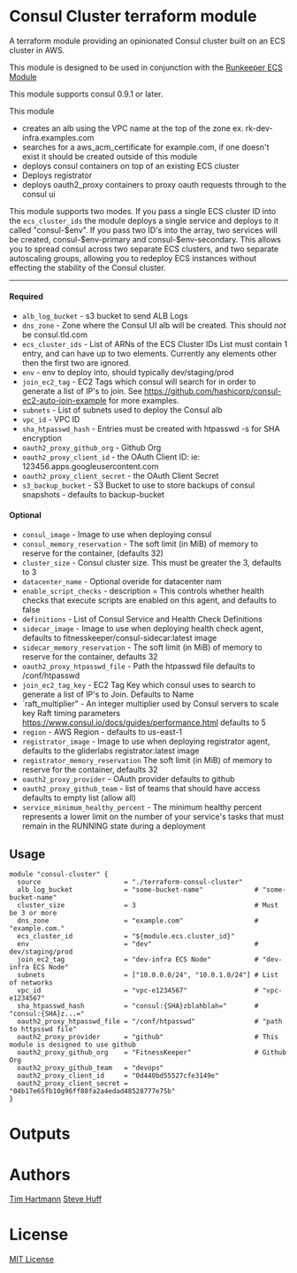 Consul Cluster terraform module
===========

A terraform module providing an opinionated Consul cluster built on an ECS cluster in AWS.

This module is designed to be used in conjunction with the [Runkeeper ECS Module](https://github.com/FitnessKeeper/terraform-ecs)

This module supports consul 0.9.1 or later.

This module

- creates an alb using the VPC name at the top of the zone ex. rk-dev-infra.examples.com
- searches for a aws_acm_certificate for example.com, if one doesn't exist it should be created outside of this module
- deploys consul containers on top of an existing ECS cluster
- Deploys registrator
- deploys oauth2_proxy containers to proxy oauth requests through to the consul ui

This module supports two modes. If you pass a single ECS cluster ID into the `ecs_cluster_ids` the module deploys a single service and deploys to it called "consul-$env". If you pass two ID's into the array, two services will be created, consul-$env-primary and consul-$env-secondary. This allows you to spread consul across two separate ECS clusters, and two separate autoscaling groups, allowing you to redeploy ECS instances without effecting the stability of the Consul cluster.   


----------------------
#### Required
- `alb_log_bucket` - s3 bucket to send ALB Logs
- `dns_zone` - Zone where the Consul UI alb will be created. This should *not* be consul.tld.com
- `ecs_cluster_ids` - List of ARNs of the ECS Cluster IDs List must contain 1 entry, and can have up to two elements. Currently any elements other then the first two are ignored.
- `env` - env to deploy into, should typically dev/staging/prod
- `join_ec2_tag` - EC2 Tags which consul will search for in order to generate a list of IP's to join. See https://github.com/hashicorp/consul-ec2-auto-join-example for more examples.
- `subnets` - List of subnets used to deploy the Consul alb
- `vpc_id`  - VPC ID
- `sha_htpasswd_hash` - Entries must be created with htpasswd -s for SHA encryption
- `oauth2_proxy_github_org` - Github Org
- `oauth2_proxy_client_id` - the OAuth Client ID: ie: 123456.apps.googleusercontent.com
- `oauth2_proxy_client_secret` - the OAuth Client Secret
- `s3_backup_bucket` - S3 Bucket to use to store backups of consul snapshots - defaults to backup-bucket

#### Optional

- `consul_image` - Image to use when deploying consul
- `consul_memory_reservation` - The soft limit (in MiB) of memory to reserve for the container, (defaults 32)
- `cluster_size`  - Consul cluster size. This must be greater the 3, defaults to 3
- `datacenter_name` - Optional overide for datacenter nam
- `enable_script_checks` - description = This controls whether health checks that execute scripts are enabled on this agent, and defaults to false
- `definitions` - List of Consul Service and Health Check Definitions
- `sidecar_image` - Image to use when deploying health check agent, defaults to fitnesskeeper/consul-sidecar:latest image
- `sidecar_memory_reservation` - The soft limit (in MiB) of memory to reserve for the container, defaults 32
- `oauth2_proxy_htpasswd_file` - Path the htpasswd file defaults to /conf/htpasswd
- `join_ec2_tag_key` - EC2 Tag Key which consul uses to search to generate a list of IP's to Join. Defaults to Name
- `raft_multiplier" - An integer multiplier used by Consul servers to scale key Raft timing parameters https://www.consul.io/docs/guides/performance.html defaults to 5
- `region` - AWS Region - defaults to us-east-1
- `registrator_image` - Image to use when deploying registrator agent, defaults to the gliderlabs registrator:latest image
- `registrator_memory_reservation` The soft limit (in MiB) of memory to reserve for the container, defaults 32
- `oauth2_proxy_provider` - OAuth provider defaults to github
- `oauth2_proxy_github_team` - list of teams that should have access defaults to empty list (allow all)
- `service_minimum_healthy_percent` - The minimum healthy percent represents a lower limit on the number of your service's tasks that must remain in the RUNNING state during a deployment

Usage
-----

```hcl
module "consul-cluster" {
  source                     = "./terraform-consul-cluster"
  alb_log_bucket             = "some-bucket-name"             # "some-bucket-name"
  cluster_size               = 3                              # Must be 3 or more
  dns_zone                   = "example.com"                  # "example.com."
  ecs_cluster_id             = "${module.ecs.cluster_id}"
  env                        = "dev"                          # dev/staging/prod
  join_ec2_tag               = "dev-infra ECS Node"           # "dev-infra ECS Node"
  subnets                    = ["10.0.0.0/24", "10.0.1.0/24"] # List of networks
  vpc_id                     = "vpc-e1234567"                 # "vpc-e1234567"
  sha_htpasswd_hash          = "consul:{SHA}zblahblah="       # "consul:{SHA}z...="
  oauth2_proxy_htpasswd_file = "/conf/htpasswd"               # "path to httpsswd file"
  oauth2_proxy_provider      = "github"                       # This module is designed to use github
  oauth2_proxy_github_org    = "FitnessKeeper"                # Github Org
  oauth2_proxy_github_team   = "devops"
  oauth2_proxy_client_id     = "0d440bd55527cfe3149e"
  oauth2_proxy_client_secret = "04b17e65fb10g96ff88fa2a4edad48528777e75b"
}

```

Outputs
=======


Authors
=======

[Tim Hartmann](https://github.com/tfhartmann)
[Steve Huff](https://github.com/hakamadare)

License
=======


[MIT License](LICENSE)
